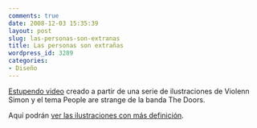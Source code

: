 ```yaml
---
comments: true
date: 2008-12-03 15:35:39
layout: post
slug: las-personas-son-extranas
title: Las personas son extrañas
wordpress_id: 3289
categories:
- Diseño
---
```


[Estupendo video](http://vimeo.com/2354261) creado a partir de una serie de ilustraciones de Violenn Simon y el tema People are strange de la banda The Doors.







Aquí podrán [ver las ilustraciones con más definición](http://www.sturdyheaven.com/blog/index.php/post/2008/11/27/People-Are-Strange).
